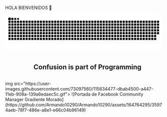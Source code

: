  HOLA BIENVENIDOS 👋
<!--- snake -->
<div align="center">
  <img  src="https://github.com/1999AZZAR/1999AZZAR/blob/readme/resources/img/grid-snake.svg"
       alt="snake" /></a>
</div>


<!--h2 without bottom border-->
<div id="user-content-toc">
  <ul align="center">
    <summary><h2 style="display: inline-block">Confusion is part of Programming</h2></summary>
  </ul>
</div>
img src="https://user-images.githubusercontent.com/73097560/115834477-dbab4500-a447-11eb-908a-139a6edaec5c.gif">
![Portada de Facebook Community Manager Gradiente Morado](https://github.com/Armando10290/Armando10290/assets/164764295/35974aeb-78f7-486e-a8e1-e66c04b96149)
<!--
**Armando10290/Armando10290** is a ✨ _special_ ✨ repository because its `README.md` (this file) appears on your GitHub profile.

Here are some ideas to get you started:

- 🔭 I’m currently working on ...
- 🌱 I’m currently learning ...
- 👯 I’m looking to collaborate on ...
- 🤔 I’m looking for help with ...
- 💬 Ask me about ...
- 📫 How to reach me: ...
- 😄 Pronouns: ...
- ⚡ Fun fact: ...
-->
